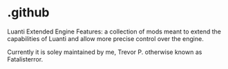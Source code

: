 # .github

Luanti Extended Engine Features:
a collection of mods meant to extend the capabilities of Luanti and allow more precise control
over the engine.

Currently it is soley maintained by me, Trevor P. otherwise known as Fatalisterror. 
